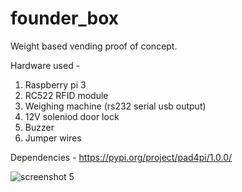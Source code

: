 # founder_box
Weight based vending proof of concept.

Hardware used -
  1. Raspberry pi 3
  2. RC522 RFID module
  3. Weighing machine (rs232 serial usb output)
  4. 12V soleniod door lock
  5. Buzzer
  6. Jumper wires
  
  Dependencies - 
  https://pypi.org/project/pad4pi/1.0.0/
  
 ![screenshot 5](https://user-images.githubusercontent.com/34113569/42567915-fda5aaf6-8528-11e8-845a-7b587d6c7884.png)
